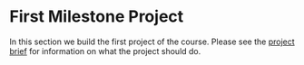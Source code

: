 # First Milestone Project

In this section we build the first project of the course. Please see the [project brief](milestone_project_brief.pdf) for information on what the project should do.